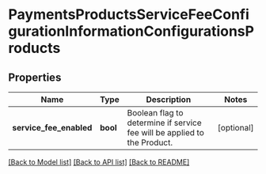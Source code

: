 # PaymentsProductsServiceFeeConfigurationInformationConfigurationsProducts

## Properties
Name | Type | Description | Notes
------------ | ------------- | ------------- | -------------
**service_fee_enabled** | **bool** | Boolean flag to determine if service fee will be applied to the Product. | [optional] 

[[Back to Model list]](../README.md#documentation-for-models) [[Back to API list]](../README.md#documentation-for-api-endpoints) [[Back to README]](../README.md)


